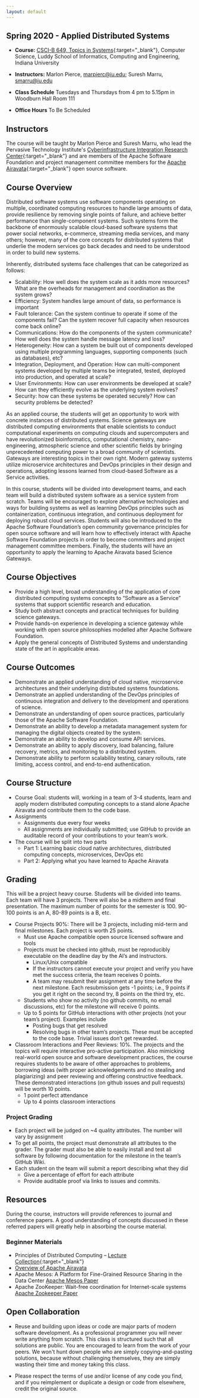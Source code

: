 ```yaml
---
layout: default
---
```


## Spring 2020 - Applied Distributed Systems

* **Course:** [CSCI-B 649, Topics in Systems](https://luddy.indiana.edu/academics/courses/class/iub-spring-2020-csci-b649){:target="_blank"}, Computer Science, Luddy School of Informatics, Computing and Engineering, Indiana University
* **Instructors:** Marlon Pierce, [marpierc@iu.edu](mailto:marpierc@iu.edu); Suresh Marru, [smarru@iu.edu](mailto:smarru@iu.edu)

* **Class Schedule** Tuesdays and Thursdays from 4 pm to 5.15pm in Woodburn Hall Room 111
* **Office Hours** To Be Scheduled

## Instructors
The course will be taught by Marlon Pierce and Suresh Marru, who lead the Pervasive Technology Institute's [Cyberinfrastructure Integration Research Center](https://circ.iu.edu/){:target="_blank"} and are  members of the Apache Software Foundation and project management committee members for the [Apache Airavata](https://airavata.apache.org/){:target="_blank"} open source software.

## Course Overview
Distributed software systems use software components operating on multiple, coordinated computing resources to handle large amounts of data, provide resilience by removing single points of failure, and achieve better performance than single-component systems. Such systems form the backbone of enormously scalable cloud-based software systems that power social networks, e-commerce, streaming media services, and many others; however, many of the core concepts for distributed systems that underlie the modern services go back decades and need to be understood in order to build new systems. 

Inherently, distributed systems face challenges that can be categorized as follows:
* Scalability: How well does the system scale as it adds more resources? What are the overheads for management and coordination as the system grows?
* Efficiency: System handles large amount of data, so performance is important
* Fault tolerance: Can the system continue to operate if some of the components fail? Can the system recover full capacity when resources come back online?
* Communications: How do the components of the system communicate?  How well does the system handle message latency and loss?
* Heterogeneity: How can a system be built out of components developed using multiple programming languages, supporting components (such as databases), etc?  
* Integration, Deployment, and Operation: How can multi-component systems developed by multiple teams be integrated, tested, deployed into production, and operated at scale?
* User Environments: How can user environments be developed at scale? How can they efficiently evolve as the underlying system evolves?
* Security: how can these systems be operated securely? How can security problems be detected?

As an applied course, the students will get an opportunity to work with concrete instances of distributed systems. Science gateways are distributed computing environments that enable scientists to conduct computational experiments on computing clouds and supercomputers and have revolutionized bioinformatics, computational chemistry, nano-engineering, atmospheric science and other scientific fields by bringing unprecedented computing power to a broad community of scientists. Gateways are interesting topics in their own right. Modern gateway systems utilize microservice architectures and DevOps principles in their design and operations, adopting lessons learned from cloud-based Software as a Service activities. 

In this course, students will be divided into development teams, and each team will build a distributed system software as a service system from scratch. Teams will be encouraged to explore alternative technologies and ways for building systems as well as learning DevOps principles such as containerization, continuous integration, and continuous deployment for deploying robust cloud services. Students will also be introduced to the Apache Software Foundation’s open community governance principles for open source software and will learn how to effectively interact with Apache Software Foundation projects in order to become committers and project management committee members. Finally, the students will have an opportunity to apply the learning to Apache Airavata based Science Gateways.

## Course Objectives
* Provide a high level, broad understanding of the application of core distributed computing systems concepts to “Software as a Service” systems that support scientific research and education. 
* Study both abstract concepts and practical techniques for building science gateways.
* Provide hands-on experience in developing a science gateway while working with open source philosophies modelled after Apache Software Foundation.
* Apply the general concepts of Distributed Systems and understanding state of the art in applicable areas.

## Course Outcomes
* Demonstrate an applied understanding of cloud native, microservice architectures and their underlying distributed systems foundations.
* Demonstrate an applied understanding of the DevOps principles of continuous integration and delivery to the development and operations of science. 
* Demonstrate an understanding of open source practices, particularly those of the Apache Software Foundation.
* Demonstrate an ability to develop a metadata management system for managing the digital objects created by the system.
* Demonstrate an ability to develop and consume API services.
* Demonstrate an ability to apply discovery, load balancing, failure recovery, metrics, and monitoring to a distributed system. 
* Demonstrate ability to perform scalability testing, canary rollouts, rate limiting, access control, and end-to-end authentication.

## Course Structure
* Course Goal: students will, working in a team of 3-4 students, learn and apply modern distributed computing concepts to a stand alone Apache Airavata and contribute them to the code base.
* Assignments
    * Assignments due every four weeks
    * All assignments are individually submitted; use GitHub to provide an auditable record of your contributions to your team’s work.
* The course will be split into two parts
    * Part 1: Learning basic cloud native architectures, distributed computing concepts, microservices, DevOps etc
    * Part 2: Applying what you have learned to Apache Airavata 

## Grading
This will be a project heavy course. Students will be divided into teams. Each team will have 3 projects.  There will also be a midterm and final presentation. The maximum number of points for the semester is 100.  90-100 points is an A, 80-89 points is a B, etc.

* Course Projects 90%:  There will be 3 projects, including mid-term and final milestones.  Each project is worth 25 points.  
    * Must use Apache compatible open source licensed software and tools
    * Projects must be checked into github, must be reproducibly executable on the deadline day by the AI’s and instructors.
        * Linux/Unix compatible
        * If the instructors cannot execute your project and verify you have met the success criteria, the team receives 0 points.
        * A team may resubmit their assignment at any time before the next milestone. Each resubmission gets -1 points; i.e., 9 points if you get it right on the second try, 8 points on the third try, etc.
    * Students who show no activity (no github commits, no email discussions, etc) for the milestone will receive 0 points.
    * Up to 5 points for GitHub interactions with other projects (not your team’s project). Examples include
        * Posting bugs that get resolved
        * Resolving bugs in other team’s projects. These must be accepted to the code base. 
Trivial issues don’t get rewarded.
* Classroom Interactions and Peer Reviews: 10%. The projects and the topics will require interactive pro-active participation. Also mimicking real-world open source and software development practices, the course requires students to be aware of other approaches to problems, borrowing ideas (with proper acknowledgements and no stealing and plagiarizing) and peer reviewing and offering constructive feedback. These demonstrated interactions (on github issues and pull requests) will be worth 10 points.  
    * 1 point perfect attendance
    * Up to 4 points classroom interactions

### Project Grading
* Each project will be judged on ~4 quality attributes. The number will vary by assignment
* To get all points, the project must demonstrate all attributes to the grader.  The grader must also be able to easily install and test all software by following documentation for the milestone in the team’s GitHub Wiki.
* Each student on the team will submit a report describing what they did
    * Give a percentage of effort for each attribute
    * Provide auditable proof via links to issues and commits.

## Resources

During the course, instructors will provide references to journal and conference papers. A good understanding of concepts discussed in these referred papers will greatly help in absorbing the course material. 

### Beginner Materials

* Principles of Distributed Computing – [Lecture Collection](http://disco.ethz.ch/lectures/podc_allstars/){:target="_blank"}
* [Overview of Apache Airavata](https://cwiki.apache.org/confluence/download/attachments/45876421/iwsg2014_submission_19%20(2)%20(1).pdf?version=1&modificationDate=1409604473000&api=v2)
* Apache Mesos: A Platform for Fine-Grained Resource Sharing in the Data Center [Apache Mesos Paper](http://static.usenix.org/events/nsdi11/tech/full_papers/Hindman_new.pdf)
* Apache ZooKeeper: Wait-free coordination for Internet-scale systems [Apache Zookeeper Paper](https://www.usenix.org/legacy/event/usenix10/tech/full_papers/Hunt.pdf)

## Open Collaboration

* Reuse and building upon ideas or code are major parts of modern software development.  As a professional programmer you will never write anything from scratch.  This class is structured such that all solutions are public.  You are encouraged to learn from the work of your peers. We won't hunt down people who are simply copying-and-pasting solutions, because without challenging themselves, they  are simply wasting their time and money taking this class.

* Please respect the terms of use and/or license of any code you find, and if you reimplement or duplicate a design or code from elsewhere, credit the original source.